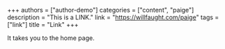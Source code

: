 +++
authors = ["author-demo"]
categories = ["content", "paige"]
description = "This is a LINK."
link = "https://willfaught.com/paige"
tags = ["link"]
title = "Link"
+++

It takes you to the home page.
